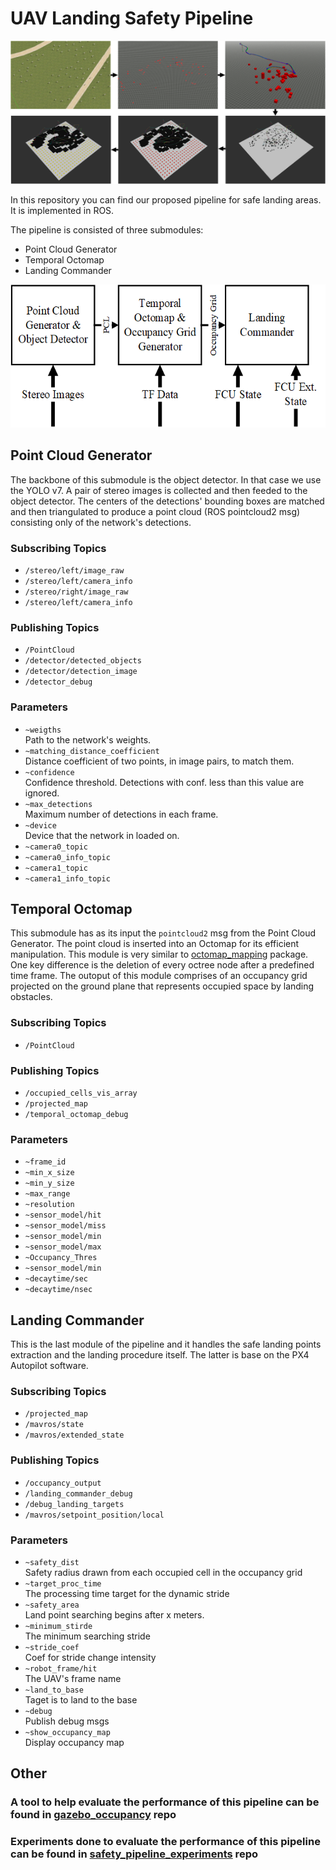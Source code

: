 # UAV Landing Safety Pipeline

<img src="images/GitHub.png" alt="Pipeline Arch" style="height: 229px; width:550px;"/>

In this repository you can find our proposed pipeline for safe landing areas. It is implemented in ROS.

The pipeline is consisted of three submodules:

<ul>
  <li>Point Cloud Generator</li>
  <li>Temporal Octomap</li>
  <li>Landing Commander</li>
</ul>

<img src="images/pipeline_arch.png" alt="Pipeline Arch" style="height: 229px; width:550px;"/>

## __Point Cloud Generator__
The backbone of this submodule is the object detector. In that case we use the YOLO v7. A pair of stereo images is collected and then feeded to the object detector. The centers of the detections' bounding boxes are matched and then triangulated to produce a point cloud (ROS pointcloud2 msg) consisting only of the network's detections.

### Subscribing Topics
<ul>
  <li><code>/stereo/left/image_raw</code></li>
  <li><code>/stereo/left/camera_info</code></li>
  <li><code>/stereo/right/image_raw</code></li>
  <li><code>/stereo/left/camera_info</code></li>
</ul>

### Publishing Topics
<ul>
  <li><code>/PointCloud</code></li>
  <li><code>/detector/detected_objects</code></li>
  <li><code>/detector/detection_image</code></li>
  <li><code>/detector_debug</code></li>
</ul>

### Parameters
<ul>
  <li><code>~weigths</code></li>
  Path to the network's weights.
  <li><code>~matching_distance_coefficient</code></li>
  Distance coefficient of two points, in image pairs, to match them.
  <li><code>~confidence</code></li>
  Confidence threshold. Detections with conf. less than this value are ignored.
  <li><code>~max_detections</code></li>
  Maximum number of detections in each frame.
  <li><code>~device</code></li>
  Device that the network in loaded on.
  <li><code>~camera0_topic</code></li>
  <li><code>~camera0_info_topic</code></li>
  <li><code>~camera1_topic</code></li>
  <li><code>~camera1_info_topic</code></li>
</ul>

## __Temporal Octomap__
This submodule has as its input the <code>pointcloud2</code> msg from the Point Cloud Generator. The point cloud is inserted into an Octomap for its efficient manipulation. This module is very similar to [octomap_mapping](https://github.com/OctoMap/octomap_mapping.git) package. One key difference is the deletion of every octree node after a predefined time frame. The outoput of this module comprises of an occupancy grid projected on the ground plane that represents occupied space by landing obstacles.

### Subscribing Topics
<ul>
  <li><code>/PointCloud</code></li>
</ul>

### Publishing Topics
<ul>
  <li><code>/occupied_cells_vis_array</code></li>
  <li><code>/projected_map</code></li>
  <li><code>/temporal_octomap_debug</code></li>
</ul>

### Parameters
<ul>
  <li><code>~frame_id</code></li>
  <li><code>~min_x_size</code></li>
  <li><code>~min_y_size</code></li>
  <li><code>~max_range</code></li>
  <li><code>~resolution</code></li>
  <li><code>~sensor_model/hit</code></li>
  <li><code>~sensor_model/miss</code></li>
  <li><code>~sensor_model/min</code></li>
  <li><code>~sensor_model/max</code></li>
  <li><code>~Occupancy_Thres</code></li>
  <li><code>~sensor_model/min</code></li>
  <li><code>~decaytime/sec</code></li>
  <li><code>~decaytime/nsec</code></li>
</ul>

## __Landing Commander__
This is the last module of the pipeline and it handles the safe landing points extraction and the landing procedure itself. The latter is base on the PX4 Autopilot software.

### Subscribing Topics
<ul>
  <li><code>/projected_map</code></li>
  <li><code>/mavros/state</code></li>
  <li><code>/mavros/extended_state</code></li>
</ul>

### Publishing Topics
<ul>
  <li><code>/occupancy_output</code></li>
  <li><code>/landing_commander_debug</code></li>
  <li><code>/debug_landing_targets</code></li>
  <li><code>/mavros/setpoint_position/local</code></li>
</ul>

### Parameters
<ul>
  <li><code>~safety_dist</code></li>
  Safety radius drawn from each occupied cell in the occupancy grid
  <li><code>~target_proc_time</code></li>
  The processing time target for the dynamic stride
  <li><code>~safety_area</code></li>
  Land point searching begins after x meters.
  <li><code>~minimum_stirde</code></li>
  The minimum searching stride
  <li><code>~stride_coef</code></li>
  Coef for stride change intensity
  <li><code>~robot_frame/hit</code></li>
  The UAV's frame name
  <li><code>~land_to_base</code></li>
  Taget is to land to the base 
  <li><code>~debug</code></li>
  Publish debug msgs
  <li><code>~show_occupancy_map</code></li>
  Display occupancy map  
</ul>


## __Other__


### A tool to help evaluate the performance of this pipeline can be found in [gazebo_occupancy](https://github.com/telemc97/gazebo_occupancy.git) repo

### Experiments done to evaluate the performance of this pipeline can be found in [safety_pipeline_experiments](https://github.com/telemc97/safety_pipeline_experiments.git) repo

